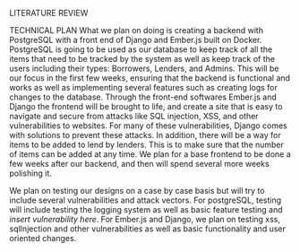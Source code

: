 LITERATURE REVIEW



TECHNICAL PLAN
What we plan on doing is creating a backend with PostgreSQL with a front end of Django and Ember.js built on Docker. PostgreSQL is going to be used as our database to keep track of all the items that need to be tracked by the system as well as keep track of the users including their types: Borrowers, Lenders, and Admins. This will be our focus in the first few weeks, ensuring that the backend is functional and works as well as implementing several features such as creating logs for changes to the database. Through the front-end softwares Ember.js and Django the frontend will be brought to life, and create a site that is easy to navigate and secure from attacks like SQL injection, XSS, and other vulnerabilities to websites. For many of these vulnerabilities, Django comes with solutions to prevent these attacks. In addition, there will be a way for items to be added to lend by lenders. This is to make sure that the number of items can be added at any time. We plan for a base frontend to be done a few weeks after our backend, and then will spend several more weeks polishing it. 

We plan on testing our designs on a case by case basis but will try to include several vulnerabilities and attack vectors. For postgreSQL, testing will include testing the logging system as well as basic feature testing and *insert vulnerability here*. For Ember.js and Django, we plan on testing xss, sqlInjection and other vulnerabilities as well as basic functionality and user oriented changes. 
